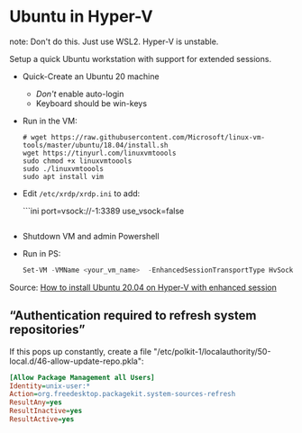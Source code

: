 # Ubuntu in Hyper-V

note: Don't do this. Just use WSL2. Hyper-V is unstable.

Setup a quick Ubuntu workstation with support for extended sessions.

* Quick-Create an Ubuntu 20 machine
  * _Don't_ enable auto-login
  * Keyboard should be win-keys

* Run in the VM:

  ```shell
  # wget https://raw.githubusercontent.com/Microsoft/linux-vm-tools/master/ubuntu/18.04/install.sh
  wget https://tinyurl.com/linuxvmtoools 
  sudo chmod +x linuxvmtoools
  sudo ./linuxvmtoools
  sudo apt install vim
  ```

* Edit `/etc/xrdp/xrdp.ini` to add:

  ​```ini
  port=vsock://-1:3389
  use_vsock=false
  ```

* Shutdown VM and admin Powershell
* Run in PS:

  ```powershell
  Set-VM -VMName <your_vm_name>  -EnhancedSessionTransportType HvSocket
  ```

Source: [How to install Ubuntu 20.04 on Hyper-V with enhanced session](https://medium.com/@francescotonini/how-to-install-ubuntu-20-04-on-hyper-v-with-enhanced-session-b20a269a5fa7)

## “Authentication required to refresh system repositories”

If this pops up constantly, create a file "/etc/polkit-1/localauthority/50-local.d/46-allow-update-repo.pkla":

```ini
[Allow Package Management all Users]
Identity=unix-user:*
Action=org.freedesktop.packagekit.system-sources-refresh
ResultAny=yes
ResultInactive=yes
ResultActive=yes
```

